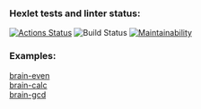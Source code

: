 ### Hexlet tests and linter status:
[![Actions Status](https://github.com/1g0rbm/frontend-project-lvl1/workflows/hexlet-check/badge.svg)](https://github.com/1g0rbm/frontend-project-lvl1/actions)
![Build Status](https://github.com/1g0rbm/frontend-project-lvl1/actions/workflows/main-actions.yml/badge.svg)
[![Maintainability](https://api.codeclimate.com/v1/badges/a99a88d28ad37a79dbf6/maintainability)](https://codeclimate.com/github/codeclimate/codeclimate/maintainability)
### Examples:
[brain-even](https://asciinema.org/a/S9ks88Kd24Osh1V1YhZ1zip3T)  
[brain-calc](https://asciinema.org/a/Z8psdqPaTql6mDpsXofL2bJ7h)  
[brain-gcd](https://asciinema.org/a/WmwOhVh9pKIRfco5myRaUHxWK)  
